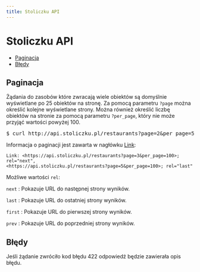 ```yaml
---
title: Stoliczku API
---
```


# Stoliczku API

* <a href="#paginacja">Paginacja</a>
* <a href="#bdy">Błędy</a>

## Paginacja

Żądania do zasobów które zwracają wiele obiektów są domyślnie wyświetlane po 25 obiektów na stronę.
Za pomocą parametru `?page` można określić kolejne wyświetlane strony. Można również określić liczbę
obiektów na stronie za pomocą parametru `?per_page`, który nie może przyjąć wartości powyżej 100.

<pre class="terminal">
$ curl http://api.stoliczku.pl/restaurants?page=2&per_page=50
</pre>

Informacja o paginacji jest zawarta w nagłówku [Link](http://www.w3.org/Protocols/9707-link-header.html):

    Link: <https://api.stoliczku.pl/restaurants?page=3&per_page=100>; rel="next",
    <https://api.stoliczku.pl/restaurants?page=5&per_page=100>; rel="last"

Możliwe wartości `rel`:

`next`
: Pokazuje URL do następnej strony wyników.

`last`
: Pokazuje URL do ostatniej strony wyników.

`first`
: Pokazuje URL do pierwszej strony wyników.

`prev`
: Pokazuje URL do poprzedniej strony wyników.

## Błędy

Jeśli żądanie zwróciło kod błędu 422 odpowiedź będzie zawierała opis błędu.
